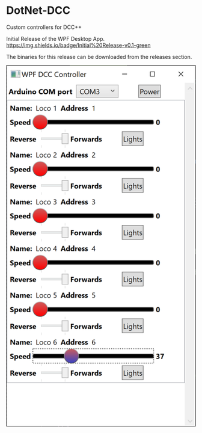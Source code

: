 # DotNet-DCC
Custom controllers for DCC++

Initial Release of the WPF Desktop App. https://img.shields.io/badge/Initial%20Release-v0.1-green

The binaries for this release can be downloaded from the releases section.

![Alt text](/DccWpfDesktopApp/Screenshots/WPF%20App%200.1.png?raw=true "WPF App Initial Release")
